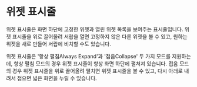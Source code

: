 # 위젯 표시줄

위젯 표시줄은 화면 하단에 고정한 위젯과 열린 위젯 목록을 보여주는 표시줄입니다.
위젯 표시줄을 위로 끌어올려 서랍을 열면 고정하지 않은 다른 위젯을 볼 수 있고,
원하는 위젯을 새로 만들어 서랍에 비치할 수도 있습니다.

위젯 표시줄은 '항상 펼침Always Expand'과 '접음Collapse' 두 가지 모드를 지원하는데,
항상 펼침 모드의 경우 위젯 표시줄이 항상 화면 하단에 펼쳐져 있습니다.
접음 모드의 경우 위젯 표시줄을 위로 끌어올려 펼치면 위젯 표시줄을 볼 수 있고,
다시 아래로 내려서 접으면 넓은 화면을 누릴 수 있습니다.
